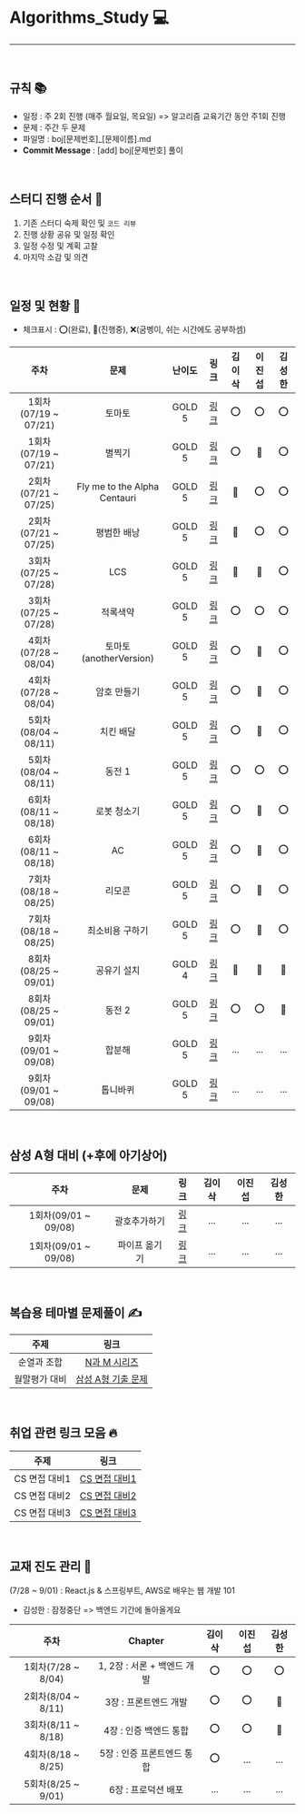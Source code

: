 # Algorithms_Study 💻

---

<br />

## 규칙 📚

- 일정 : 주 2회 진행 (매주 월요일, 목요일) => 알고리즘 교육기간 동안 주1회 진행
- 문제 : 주간 두 문제
- 파일명 : boj[문제번호]_[문제이름].md
- <b>Commit Message</b> : [add] boj[문제번호] 풀이

<br />

## 스터디 진행 순서 🎤
1. 기존 스터디 숙제 확인 및 `코드 리뷰`
2. 진행 상황 공유 및 일정 확인
3. 일정 수정 및 계획 고찰
4. 마지막 소감 및 의견

<br />

## 일정 및 현황 📅

- 체크표시 : ⭕(완료), 🔺(진행중), ❌(굼벵이, 쉬는 시간에도 공부하셈)

|주차|문제|난이도|링크|김이삭|이진섭|김성한|
|:---:|:---:|:---:|:---:|:---:|:---:|:---:|
|1회차(07/19 ~ 07/21)|토마토|GOLD 5|[링크](https://www.acmicpc.net/problem/7576)|⭕|⭕|⭕|
|1회차(07/19 ~ 07/21)|별찍기|GOLD 5|[링크](https://www.acmicpc.net/problem/2447)|⭕|🔺|⭕|
|2회차(07/21 ~ 07/25)|Fly me to the Alpha Centauri|GOLD 5|[링크](https://www.acmicpc.net/problem/1011)|🔺|⭕|⭕|
|2회차(07/21 ~ 07/25)|평범한 배낭|GOLD 5|[링크](https://www.acmicpc.net/problem/12865)|🔺|⭕|⭕|
|3회차(07/25 ~ 07/28)|LCS|GOLD 5|[링크](https://www.acmicpc.net/problem/9251)|🔺|🔺|⭕|
|3회차(07/25 ~ 07/28)|적록색약|GOLD 5|[링크](https://www.acmicpc.net/problem/10026)|⭕|⭕|⭕|
|4회차(07/28 ~ 08/04)|토마토(anotherVersion)|GOLD 5|[링크](https://www.acmicpc.net/problem/7569)|⭕|🔺|⭕|
|4회차(07/28 ~ 08/04)|암호 만들기|GOLD 5|[링크](https://www.acmicpc.net/problem/1759)|⭕|🔺|⭕|
|5회차(08/04 ~ 08/11)|치킨 배달|GOLD 5|[링크](https://www.acmicpc.net/problem/15686)|⭕|🔺|⭕|
|5회차(08/04 ~ 08/11)|동전 1|GOLD 5|[링크](https://www.acmicpc.net/problem/2293)|⭕|⭕|⭕|
|6회차(08/11 ~ 08/18)|로봇 청소기|GOLD 5|[링크](https://www.acmicpc.net/problem/14503)|⭕|🔺|⭕|
|6회차(08/11 ~ 08/18)|AC|GOLD 5|[링크](https://www.acmicpc.net/problem/5430)|⭕|🔺|⭕|
|7회차(08/18 ~ 08/25)|리모콘|GOLD 5|[링크](https://www.acmicpc.net/problem/1107)|⭕|🔺|⭕|
|7회차(08/18 ~ 08/25)|최소비용 구하기|GOLD 5|[링크](https://www.acmicpc.net/problem/1916)|⭕|🔺|⭕|
|8회차(08/25 ~ 09/01)|공유기 설치|GOLD 4|[링크](https://www.acmicpc.net/problem/2110)|🔺|🔺|🔺|
|8회차(08/25 ~ 09/01)|동전 2|GOLD 5|[링크](https://www.acmicpc.net/problem/2294)|⭕|⭕|🔺|
|9회차(09/01 ~ 09/08)|합분해|GOLD 5|[링크](https://www.acmicpc.net/problem/2225)|...|...|...|
|9회차(09/01 ~ 09/08)|톱니바퀴|GOLD 5|[링크](https://www.acmicpc.net/problem/14891)|...|...|...|

<br />


## 삼성 A형 대비 (+후에 아기상어)

|주차|문제|링크|김이삭|이진섭|김성한|
|:---:|:---:|:---:|:---:|:---:|:---:|
|1회차(09/01 ~ 09/08)|괄호추가하기|[링크](https://www.acmicpc.net/problem/16637)|...|...|...|
|1회차(09/01 ~ 09/08)|파이프 옮기기|[링크](https://www.acmicpc.net/problem/17070)|...|...|...|

<br />

## 복습용 테마별 문제풀이 ✍

|주제|링크|
|:--:|:--:|
|순열과 조합|[N과 M 시리즈](https://www.acmicpc.net/workbook/view/2052)|
|월말평가 대비|[삼성 A형 기출 문제](https://www.acmicpc.net/workbook/view/2771)|

<br />

## 취업 관련 링크 모음 🔥

|주제|링크|
|:--:|:--:|
|CS 면접 대비1|[CS 면접 대비1](https://github.com/WeareSoft/tech-interview)|
|CS 면접 대비2|[CS 면접 대비2](https://github.com/brave-people/brave-tech-interview)|
|CS 면접 대비3|[CS 면접 대비3](https://github.com/JaeYeopHan/Interview_Question_for_Beginner)|

<br />

## 교재 진도 관리 📖

(7/28 ~ 9/01) : React.js & 스프링부트, AWS로 배우는 웹 개발 101

- 김성한 : 잠정중단 => 백엔드 기간에 돌아올게요

|주차|Chapter|김이삭|이진섭|김성한|
|:---:|:---:|:---:|:---:|:---:|
|1회차(7/28 ~ 8/04)|1, 2장 : 서론 + 백엔드 개발 |⭕|⭕|⭕|
|2회차(8/04 ~ 8/11)|3장 : 프론트엔드 개발 |⭕|⭕|🔺|
|3회차(8/11 ~ 8/18)|4장 : 인증 백엔드 통합 |⭕|⭕|🔺|
|4회차(8/18 ~ 8/25)|5장 : 인증 프론트엔드 통합 |⭕|...|...|
|5회차(8/25 ~ 9/01)|6장 : 프로덕션 배포 |...|...|...|

<br />
